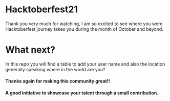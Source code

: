 # Hacktoberfest21

Thank you very much for watching, I am so excited to see where you were Hacktoberfest journey takes you during the month of October and beyond.

# What next?

In this repo you will find a table to add your user name and also the location generally speaking where in the world are you? 

#### Thanks again for making this community great!!

#### A good initiative to showcase your talent through a small contribution.
